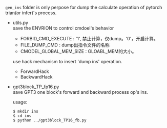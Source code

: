 `gen_ins` folder is only perpose for dump the calculate operation of pytorch trian(or infer)'s process.

- utils.py     
  save the ENVRION to control cmdoel's behavior
  - FORBID_CMD_EXECUTE : '1', 禁止计算，仅dump。'0'，开启计算。
  - FILE_DUMP_CMD : dump出指令文件的名称
  - CMODEL_GLOBAL_MEM_SIZE : GLOABL_MEM的大小。   

  use hack mechanism to insert 'dump ins' operation.     
  - ForwardHack
  - BackwardHack

- gpt3block_TP_fp16.py  
  save GPT3 one block's forward and backward process op's ins.

  usage:
   ``` shell
   $ mkdir ins
   $ cd ins
   $ python ../gpt3block_TP16_fb.py
   ```   